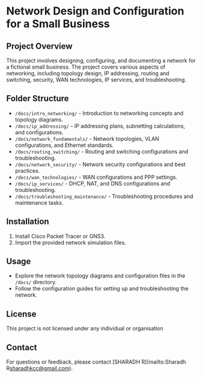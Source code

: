 # Network Design and Configuration for a Small Business

## Project Overview
This project involves designing, configuring, and documenting a network for a fictional small business. The project covers various aspects of networking, including topology design, IP addressing, routing and switching, security, WAN technologies, IP services, and troubleshooting.

## Folder Structure
- `/docs/intro_networking/` - Introduction to networking concepts and topology diagrams.
- `/docs/ip_addressing/` - IP addressing plans, subnetting calculations, and configurations.
- `/docs/network_fundamentals/` - Network topologies, VLAN configurations, and Ethernet standards.
- `/docs/routing_switching/` - Routing and switching configurations and troubleshooting.
- `/docs/network_security/` - Network security configurations and best practices.
- `/docs/wan_technologies/` - WAN configurations and PPP settings.
- `/docs/ip_services/` - DHCP, NAT, and DNS configurations and troubleshooting.
- `/docs/troubleshooting_maintenance/` - Troubleshooting procedures and maintenance tasks.

## Installation
1. Install Cisco Packet Tracer or GNS3.
2. Import the provided network simulation files.

## Usage
- Explore the network topology diagrams and configuration files in the `/docs/` directory.
- Follow the configuration guides for setting up and troubleshooting the network.

## License
This project is not licensed under any individual or organisation

## Contact
For questions or feedback, please contact [SHARADH R](mailto:Sharadh R<sharadhkcc@gmail.com>).
